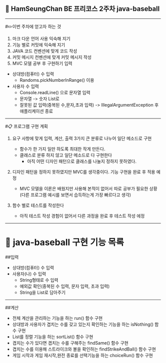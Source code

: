🙌 **HamSeungChan** BE 프리코스 2주차 java-baseball
---
---
#✏️이번 주차에 얻고자 하는 것

1) 마크 다운 언어 사용 익숙해 지기 
2) 기능 별로 커밋에 익숙해 지기
3) JAVA 코드 컨벤션에 맞게 코드 작성
4) 커밋 메시지 컨벤션에 맞게 커밋 메시지 작성
5) MVC 모델 공부 후 구현하기
입력
* 상대방(컴퓨터) 수 입력
  * Randoms.pickNumberInRange() 이용
* 사용자 수 입력
  * Console.readLine() 으로 문자열 입력
  * 문자열 -> 숫자 List로
  * 잘못된 값 입력(중복된 수,문자,초과 입력) -> IllegalArgumentException 후 애플리케이션 종료
---
#📋 프로그램 구현 계획

1) 요구 사항에 맞게 입력, 계산, 출력 3가지 큰 분류로 나누어 일단 메소드로 구현
    - 함수가 한 가지 일만 하도록 최대한 작게 만든다.
    - 클래스로 분류 하지 않고 일단 메소드로 다 구현한다
      - 아직 어떤 디자인 패턴으로 클래스를 나눌지 정하지 못하였다.
    
2) 디자인 패턴을 정하지 못하였지만 MVC를 생각중이다. 기능 구현을 완료 후 적용 예정
    - MVC 모델을 이론은 배웠지만 사용해 본적이 없어서 따로 공부가 필요한 상황
      (다른 프로그램 예시를 보면서 습득하는게 가장 빠르다고 생각)

3) 함수 별로 테스트를 작성한다 
   - 아직 테스트 작성 경험이 없어서 다른 과정을 완료 후 테스트 작성 에정

---

# 🎯 java-baseball 구현 기능 목록
##입력
- 상대방(컴퓨터) 수 입력
- 사용자(나) 수 입력
  - String형태로 수 입력
  - 예외값 확인(중복된 수 입력, 문자 입력, 초과 입력)
  - String을 List로 담아주기
---
  
##계산

- 전체 계산을 관리하는 기능을 하는 run() 함수 구현
- 상대방과 사용자가 겹치는 수를 갖고 있는지 확인하는 기능을 하는 isNothing() 함수 구현
- List를 정렬 기능을 하는 sortList() 함수 구현 
- 겹치는 수가 있다면 겹치는 수를 구해주는 findSame() 함수 구현
- 겹치는 수를 이용해 스트라이크와 볼을 확인하는 findStrikeAndBall() 함수 구현
- 게임 시작과 게임 재시작,완전 종료를 선택기능을 하는 choiceRun() 함수 구현

